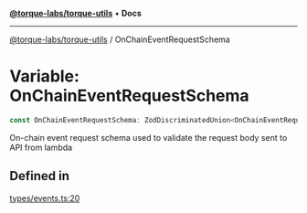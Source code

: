 [**@torque-labs/torque-utils**](../README.md) • **Docs**

***

[@torque-labs/torque-utils](../README.md) / OnChainEventRequestSchema

# Variable: OnChainEventRequestSchema

```ts
const OnChainEventRequestSchema: ZodDiscriminatedUnion<OnChainEventRequest>;
```

On-chain event request schema used to validate the request body sent to API from lambda

## Defined in

[types/events.ts:20](https://github.com/torque-labs/torque-utils/blob/fcba00c7b8994c0932484e8f489988b91291c603/types/events.ts#L20)
